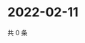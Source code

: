 # 2022-02-11

共 0 条

<!-- BEGIN WEIBO -->
<!-- 最后更新时间 Fri Feb 11 2022 10:21:03 GMT+0800 (China Standard Time) -->

<!-- END WEIBO -->

